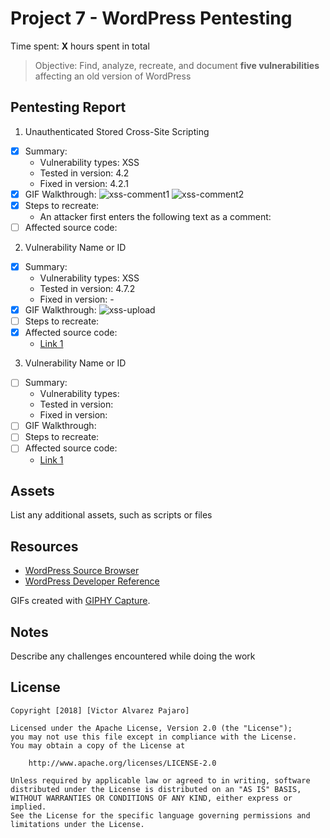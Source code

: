 # Project 7 - WordPress Pentesting

Time spent: **X** hours spent in total

> Objective: Find, analyze, recreate, and document **five vulnerabilities** affecting an old version of WordPress

## Pentesting Report

1. Unauthenticated Stored Cross-Site Scripting  
  - [X] Summary: 
    - Vulnerability types: XSS  
    - Tested in version: 4.2  
    - Fixed in version: 4.2.1 
  - [X] GIF Walkthrough: 
      ![xss-comment1](./xss-long_comment/xss-comment1.gif)
      ![xss-comment2](./xss-long_comment/xss-comment2.gif)
  - [X] Steps to recreate: 
    - An attacker first enters the following text as a comment: 
  - [ ] Affected source code:
2. Vulnerability Name or ID
  - [X] Summary: 
    - Vulnerability types: XSS
    - Tested in version: 4.7.2
    - Fixed in version: -
  - [X] GIF Walkthrough: 
      ![xss-upload](xss-file_upload/xss-upload.gif)
  - [ ] Steps to recreate: 
  - [X] Affected source code:
    - [Link 1](https://hackerone.com/reports/203515)
3. Vulnerability Name or ID
  - [ ] Summary: 
    - Vulnerability types:
    - Tested in version:
    - Fixed in version: 
  - [ ] GIF Walkthrough: 
  - [ ] Steps to recreate: 
  - [ ] Affected source code:
    - [Link 1](https://core.trac.wordpress.org/browser/tags/version/src/source_file.php)

## Assets

List any additional assets, such as scripts or files



## Resources

- [WordPress Source Browser](https://core.trac.wordpress.org/browser/)
- [WordPress Developer Reference](https://developer.wordpress.org/reference/)

GIFs created with [GIPHY Capture](https://giphy.com/apps/giphycapture).

## Notes

Describe any challenges encountered while doing the work

## License

    Copyright [2018] [Victor Alvarez Pajaro]

    Licensed under the Apache License, Version 2.0 (the "License");
    you may not use this file except in compliance with the License.
    You may obtain a copy of the License at

        http://www.apache.org/licenses/LICENSE-2.0

    Unless required by applicable law or agreed to in writing, software
    distributed under the License is distributed on an "AS IS" BASIS,
    WITHOUT WARRANTIES OR CONDITIONS OF ANY KIND, either express or implied.
    See the License for the specific language governing permissions and
    limitations under the License.
